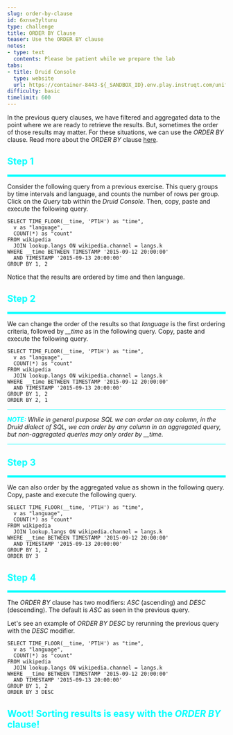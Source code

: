 ```yaml
---
slug: order-by-clause
id: 6xnse3yltunu
type: challenge
title: ORDER BY Clause
teaser: Use the ORDER BY clause
notes:
- type: text
  contents: Please be patient while we prepare the lab
tabs:
- title: Druid Console
  type: website
  url: https://container-8443-${_SANDBOX_ID}.env.play.instruqt.com/unified-console.html
difficulty: basic
timelimit: 600
---
```


In the previous query clauses, we have filtered and aggregated data to the point where we are ready to retrieve the results.
But, sometimes the order of those results may matter.
For these situations, we can use the _ORDER BY_ clause.
Read more about the _ORDER BY_ clause <a href="https://druid.apache.org/docs/latest/querying/sql.html#order-by" target="_blank">here</a>.


<h2 style="color:cyan">Step 1</h2><hr style="color:cyan;background-color:cyan;height:5px">

Consider the following query from a previous exercise.
This query groups by time intervals and language, and counts the number of rows per group.
Click on the _Query_ tab within the _Druid Console_.
Then, copy, paste and execute the following query.

```
SELECT TIME_FLOOR(__time, 'PT1H') as "time",
  v as "language",
  COUNT(*) as "count"
FROM wikipedia
  JOIN lookup.langs ON wikipedia.channel = langs.k
WHERE __time BETWEEN TIMESTAMP '2015-09-12 20:00:00'
  AND TIMESTAMP '2015-09-13 20:00:00'
GROUP BY 1, 2
```

Notice that the results are ordered by time and then language.

<h2 style="color:cyan">Step 2</h2><hr style="color:cyan;background-color:cyan;height:5px">

We can change the order of the results so that _language_ is the first ordering criteria, followed by <i>__time</i> as in the following query.
Copy, paste and execute the following query.

```
SELECT TIME_FLOOR(__time, 'PT1H') as "time",
  v as "language",
  COUNT(*) as "count"
FROM wikipedia
  JOIN lookup.langs ON wikipedia.channel = langs.k
WHERE __time BETWEEN TIMESTAMP '2015-09-12 20:00:00'
  AND TIMESTAMP '2015-09-13 20:00:00'
GROUP BY 1, 2
ORDER BY 2, 1
```

<hr style="background-color:cyan">
<p><span style="color:cyan"><strong><em>NOTE:</em></strong></span> <i>While in general purpose SQL we can order on any column, in the Druid dialect of SQL, we can order by any column in an aggregated query, but non-aggregated queries may only order by __time.</i>
<hr style="background-color:cyan">

<h2 style="color:cyan">Step 3</h2><hr style="color:cyan;background-color:cyan;height:5px">

We can also order by the aggregated value as shown in the following query.
Copy, paste and execute the following query.

```
SELECT TIME_FLOOR(__time, 'PT1H') as "time",
  v as "language",
  COUNT(*) as "count"
FROM wikipedia
  JOIN lookup.langs ON wikipedia.channel = langs.k
WHERE __time BETWEEN TIMESTAMP '2015-09-12 20:00:00'
  AND TIMESTAMP '2015-09-13 20:00:00'
GROUP BY 1, 2
ORDER BY 3
```


<h2 style="color:cyan">Step 4</h2><hr style="color:cyan;background-color:cyan;height:5px">

The _ORDER BY_ clause has two modifiers: _ASC_ (ascending) and _DESC_ (descending).
The default is _ASC_ as seen in the previous query.


Let's see an example of _ORDER BY DESC_ by rerunning the previous query with the _DESC_ modifier.

```
SELECT TIME_FLOOR(__time, 'PT1H') as "time",
  v as "language",
  COUNT(*) as "count"
FROM wikipedia
  JOIN lookup.langs ON wikipedia.channel = langs.k
WHERE __time BETWEEN TIMESTAMP '2015-09-12 20:00:00'
  AND TIMESTAMP '2015-09-13 20:00:00'
GROUP BY 1, 2
ORDER BY 3 DESC
```


<h2 style="color:cyan">Woot! Sorting results is easy with the <i>ORDER BY</i> clause!</h2>


<style type="text/css" rel="stylesheet">
.lightbox { display: none; position: fixed; justify-content: center; align-items: center; z-index: 999; top: 0; left: 0; right: 0; bottom: 0; padding: 1rem; background: rgba(0, 0, 0, 0.8); }
.lightbox:target { display: flex; }
.lightbox img { max-height: 100% }
.thumbnail:hover {
    position:fixed;
    top:-25px;
    left:-35px;
    width:500px;
    height:auto;
    display:block;
    z-index:999;
}
</style>
